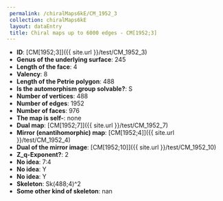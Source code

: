 ```yaml
--- 
 permalink: /chiralMaps6kE/CM_1952_3 
 collection: chiralMaps6kE
 layout: dataEntry
 title: Chiral maps up to 6000 edges - CM[1952;3]
---
```


- **ID**: [CM[1952;3]]({{ site.url }}/test/CM_1952_3)
- **Genus of the underlying surface**: 245
- **Length of the face**: 4
- **Valency**: 8
- **Length of the Petrie polygon**: 488
- **Is the automorphism group solvable?**: S
- **Number of vertices**: 488
- **Number of edges**: 1952
- **Number of faces**: 976
- **The map is self-**: none
- **Dual map**: [CM[1952;7]]({{ site.url }}/test/CM_1952_7)
- **Mirror (enantihomorphic) map**: [CM[1952;4]]({{ site.url }}/test/CM_1952_4)
- **Dual of the mirror image**: [CM[1952;10]]({{ site.url }}/test/CM_1952_10)
- **Z_q-Exponent?**: 2
- **No idea**:  7:4
- **No idea**: Y
- **No idea**: Y
- **Skeleton**: Sk(488;4)^2
- **Some other kind of skeleton**: nan
